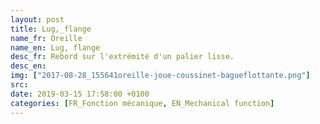 ```yaml
---
layout: post
title: Lug,_flange
name_fr: Oreille
name_en: Lug, flange
desc_fr: Rebord sur l'extrémité d'un palier lisse.
desc_en: 
img: ["2017-08-28_155641oreille-joue-coussinet-bagueflottante.png"]
src: 
date: 2019-03-15 17:58:00 +0100
categories: [FR_Fonction mécanique, EN_Mechanical function]
---
```

